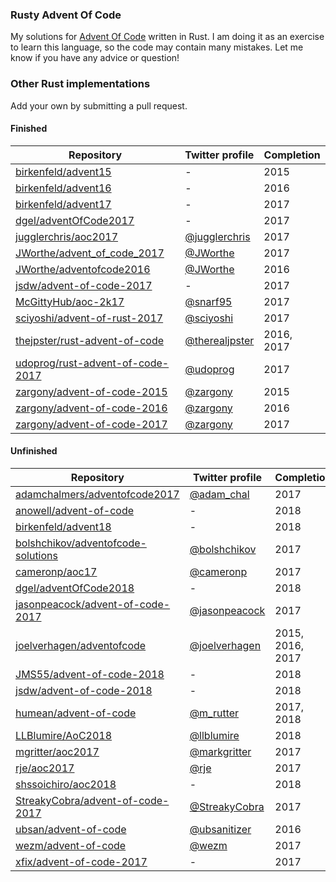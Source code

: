 ### Rusty Advent Of Code

My solutions for [Advent Of Code](http://adventofcode.com) written in Rust. I am doing it as an
exercise to learn this language, so the code may contain many mistakes. Let me know if you have any
advice or question!

### Other Rust implementations

Add your own by submitting a pull request.

#### Finished

| Repository | Twitter profile | Completion |
|--|--|--|
| [birkenfeld/advent15](https://github.com/birkenfeld/advent15) | - | 2015 |
| [birkenfeld/advent16](https://github.com/birkenfeld/advent16) | - | 2016 |
| [birkenfeld/advent17](https://github.com/birkenfeld/advent17) | - | 2017 |
| [dgel/adventOfCode2017](https://github.com/dgel/adventOfCode2017) | - | 2017 |
| [jugglerchris/aoc2017](https://github.com/jugglerchris/aoc2017) | [@jugglerchris](https://twitter.com/jugglerchris) | 2017 |
| [JWorthe/advent_of_code_2017](https://github.com/JWorthe/advent_of_code_2017) | [@JWorthe](https://twitter.com/JWorthe) | 2017 |
| [JWorthe/adventofcode2016](https://github.com/JWorthe/adventofcode2016) | [@JWorthe](https://twitter.com/JWorthe) | 2016 |
| [jsdw/advent-of-code-2017](https://github.com/jsdw/advent-of-code-2017) | - | 2017 |
| [McGittyHub/aoc-2k17](https://github.com/McGittyHub/aoc-2k17) | [@snarf95](https://twitter.com/snarf95) | 2017 |
| [sciyoshi/advent-of-rust-2017](https://github.com/sciyoshi/advent-of-rust-2017) | [@sciyoshi](https://twitter.com/sciyoshi) | 2017 |
| [thejpster/rust-advent-of-code](https://github.com/thejpster/rust-advent-of-code) | [@therealjpster](https://twitter.com/therealjpster) | 2016, 2017 |
| [udoprog/rust-advent-of-code-2017](https://github.com/udoprog/rust-advent-of-code-2017) | [@udoprog](https://twitter.com/udoprog) | 2017 |
| [zargony/advent-of-code-2015](https://github.com/zargony/advent-of-code-2015) | [@zargony](https://twitter.com/zargony) | 2015 |
| [zargony/advent-of-code-2016](https://github.com/zargony/advent-of-code-2016) | [@zargony](https://twitter.com/zargony) | 2016 |
| [zargony/advent-of-code-2017](https://github.com/zargony/advent-of-code-2017) | [@zargony](https://twitter.com/zargony) | 2017 |

#### Unfinished

| Repository | Twitter profile | Completion |
|--|--|--|
| [adamchalmers/adventofcode2017](https://github.com/adamchalmers/adventofcode2017) | [@adam_chal](https://twitter.com/adam_chal) | 2017 |
| [anowell/advent-of-code](https://github.com/anowell/advent-of-code) | - | 2018 |
| [birkenfeld/advent18](https://github.com/birkenfeld/advent18) | - | 2018 |
| [bolshchikov/adventofcode-solutions](https://github.com/bolshchikov/adventofcode-solutions) | [@bolshchikov](https://twitter.com/bolshchikov) | 2017 |
| [cameronp/aoc17](https://github.com/cameronp/aoc17) | [@cameronp](https://twitter.com/cameronp) | 2017 |
| [dgel/adventOfCode2018](https://github.com/dgel/adventOfCode2018) | - | 2018 |
| [jasonpeacock/advent-of-code-2017](https://github.com/jasonpeacock/advent-of-code-2017) | [@jasonpeacock](https://twitter.com/jasonpeacock) | 2017 |
| [joelverhagen/adventofcode](https://github.com/joelverhagen/adventofcode) | [@joelverhagen](https://twitter.com/joelverhagen) | 2015, 2016, 2017 |
| [JMS55/advent-of-code-2018](https://gitlab.com/JMS55/advent-of-code-2018) | - | 2018 |
| [jsdw/advent-of-code-2018](https://github.com/jsdw/advent-of-code-2018) | - | 2018 |
| [humean/advent-of-code](https://github.com/humean/advent-of-code) | [@m_rutter](https://twitter.com/m_rutter) | 2017, 2018 |
| [LLBlumire/AoC2018](https://github.com/LLBlumire/AOC2018) | [@llblumire](https://twitter.com/llblumire) | 2018 |
| [mgritter/aoc2017](https://github.com/mgritter/aoc2017) | [@markgritter](https://twitter.com/markgritter) | 2017 |
| [rje/aoc2017](https://github.com/rje/aoc2017) | [@rje](https://twitter.com/rje) | 2017 |
| [shssoichiro/aoc2018](https://git.onewebdev.info/soichiro/aoc2018) | - | 2018 |
| [StreakyCobra/advent-of-code-2017](https://github.com/StreakyCobra/advent-of-code-2017) | [@StreakyCobra](https://twitter.com/StreakyCobra) | 2017 |
| [ubsan/advent-of-code](https://github.com/ubsan/advent-of-code) | [@ubsanitizer](https://twitter.com/ubsanitizer) | 2016 |
| [wezm/advent-of-code](https://github.com/wezm/advent-of-code) | [@wezm](https://twitter.com/wezm) | 2017 |
| [xfix/advent-of-code-2017](https://github.com/xfix/advent-of-code-2017) | - | 2017
